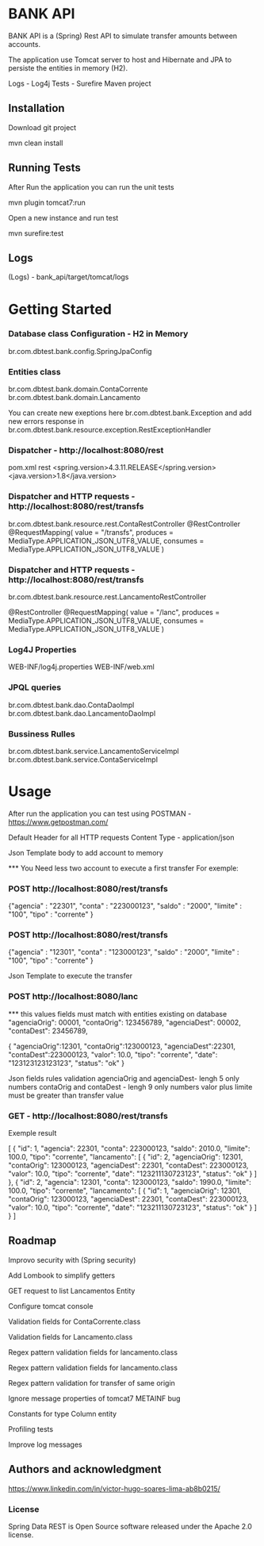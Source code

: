 # BANK API


BANK API is a (Spring) Rest API to simulate transfer amounts between accounts.

The application use Tomcat server to host and Hibernate and JPA to persiste the entities in memory (H2).


Logs - Log4j
Tests - Surefire
Maven project

## Installation

Download  git project

mvn clean install



## Running Tests

After Run the application you can run the unit tests

mvn plugin tomcat7:run

Open a new instance and run test

mvn surefire:test

## Logs

(Logs) - bank_api/target/tomcat/logs

# Getting Started

### Database class Configuration - H2 in Memory
br.com.dbtest.bank.config.SpringJpaConfig


### Entities class
br.com.dbtest.bank.domain.ContaCorrente
br.com.dbtest.bank.domain.Lancamento


You can create new exeptions here
br.com.dbtest.bank.Exception
and add new errors response in
br.com.dbtest.bank.resource.exception.RestExceptionHandler


### Dispatcher - http://localhost:8080/rest 

pom.xml
<properties>
        <project>rest</project>
        <spring.version>4.3.11.RELEASE</spring.version>
        <java.version>1.8</java.version>
</properties>

### Dispatcher and HTTP requests - http://localhost:8080/rest/transfs
br.com.dbtest.bank.resource.rest.ContaRestController
@RestController
@RequestMapping(
        value = "/transfs",
        produces = MediaType.APPLICATION_JSON_UTF8_VALUE,
        consumes = MediaType.APPLICATION_JSON_UTF8_VALUE
)

### Dispatcher and HTTP requests - http://localhost:8080/rest/transfs
br.com.dbtest.bank.resource.rest.LancamentoRestController

@RestController
@RequestMapping(
        value = "/lanc",
        produces = MediaType.APPLICATION_JSON_UTF8_VALUE,
        consumes = MediaType.APPLICATION_JSON_UTF8_VALUE
)

### Log4J Properties
WEB-INF/log4j.properties
WEB-INF/web.xml

### JPQL queries
br.com.dbtest.bank.dao.ContaDaoImpl
br.com.dbtest.bank.dao.LancamentoDaoImpl

### Bussiness Rulles

br.com.dbtest.bank.service.LancamentoServiceImpl
br.com.dbtest.bank.service.ContaServiceImpl


# Usage

After run the application you can test using POSTMAN - https://www.getpostman.com/

Default Header for all HTTP requests
Content Type - application/json

Json Template body to add account to memory

*** You Need less two account to execute a first transfer
For exemple:

### POST http://localhost:8080/rest/transfs

{"agencia" : "22301",
"conta" : "223000123",
"saldo" : "2000",
"limite" : "100",
"tipo" : "corrente"
}

### POST http://localhost:8080/rest/transfs

{"agencia" : "12301",
"conta" : "123000123",
"saldo" : "2000",
"limite" : "100",
"tipo" : "corrente"
}

Json Template to execute the transfer
### POST http://localhost:8080/lanc

*** this values fields must match with entities existing on database
"agenciaOrig": 00001,
"contaOrig": 123456789,
"agenciaDest": 00002,
"contaDest": 23456789,

{
    "agenciaOrig":12301,
    "contaOrig":123000123,
    "agenciaDest":22301,
    "contaDest":223000123,
    "valor": 10.0,
    "tipo": "corrente",
    "date": "123123123123123",
    "status": "ok"
}

Json fields rules validation
agenciaOrig and agenciaDest- lengh 5 only numbers
contaOrig and contaDest - lengh 9 only numbers
valor plus limite must be greater than transfer value

### GET - http://localhost:8080/rest/transfs

Exemple result

[
    {
        "id": 1,
        "agencia": 22301,
        "conta": 223000123,
        "saldo": 2010.0,
        "limite": 100.0,
        "tipo": "corrente",
        "lancamento": [
            {
                "id": 2,
                "agenciaOrig": 12301,
                "contaOrig": 123000123,
                "agenciaDest": 22301,
                "contaDest": 223000123,
                "valor": 10.0,
                "tipo": "corrente",
                "date": "123211130723123",
                "status": "ok"
            }
        ]
    },
    {
        "id": 2,
        "agencia": 12301,
        "conta": 123000123,
        "saldo": 1990.0,
        "limite": 100.0,
        "tipo": "corrente",
        "lancamento": [
            {
                "id": 1,
                "agenciaOrig": 12301,
                "contaOrig": 123000123,
                "agenciaDest": 22301,
                "contaDest": 223000123,
                "valor": 10.0,
                "tipo": "corrente",
                "date": "123211130723123",
                "status": "ok"
            }
        ]
    }
]



## Roadmap


Improvo security with (Spring security)

Add Lombook to simplify getters

GET request to list Lancamentos Entity

Configure tomcat console

Validation fields for ContaCorrente.class

Validation fields for Lancamento.class

Regex pattern validation fields for lancamento.class

Regex pattern validation fields for lancamento.class

Regex pattern  validation for transfer of same origin

Ignore message properties of tomcat7 METAINF bug

Constants for type Column entity

Profiling tests

Improve log messages

## Authors and acknowledgment
https://www.linkedin.com/in/victor-hugo-soares-lima-ab8b0215/

### License
Spring Data REST is Open Source software released under the Apache 2.0 license.

